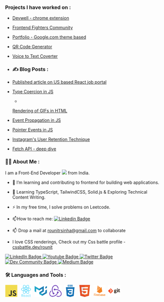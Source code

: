 

<!---
rounit08/rounit08 is a ✨ special ✨ repository because its `README.md` (this file) appears on your GitHub profile.
You can click the Preview link to take a look at your changes.
--->



###  Projects I have worked on :
- <a href="https://github.com/rounit08/devwell">Devwell - chrome extension</a>
- <a href="https://github.com/rounit08/frontendfighters"> Frontend Fighters Community</a>
- <a href="https://github.com/rounit08/rounitportfolio">Portfolio - Google.com theme based</a>
- <a href="https://github.com/rounit08/qrgenreact">QR Code Generator</a>
- <a href="https://github.com/rounit08/voici">Voice to Text Coverter</a>

- ### :writing_hand: Blog Posts :

- <a href="https://www.linkedin.com/posts/react-jobs_reacts-arrow-of-reconciliation-by-rounit-activity-7071566191219077121-FyLU?utm_source=share&utm_medium=member_desktop">
  <p>Published article on US based React job portal </p>
  </a> 
- <a href="https://dev.to/rounit08/type-coercion-in-js-its-hierarchy-lg">
  <p>Type Coercion in JS</p></a>

  - <a href="https://dev.to/rounit08/why-passing-gifs-in-htmls-tag-is-acceptable-by-browsers-but-not-the-video-file-10e0">
  <p>Rendering of GIFs in HTML</p></a>
  
- <a href="https://medium.com/@rounitrsinha/capturing-the-bubble-of-event-propagation-in-javascript-3c074f352648">
  <p>Event Propagation in JS</p></a>
  
- <a href="https://dev.to/rounit08/pointer-events-in-js-1ihd">
  <p>Pointer Events in JS</p></a>
  
- <a href="https://medium.com/@rounitrsinha/instagram-and-their-superb-user-retention-technique-afe2583a418a">
  <p>Instagram's User Retention Technique</p></a>

- <a href="https://dev.to/rounit08/fetchapiinnerhtml-dive-deep-into-it-4p1a">
  <p>Fetch API - deep dive</p></a>


### :man_technologist: About Me :

I am a Front-End Developer <img src="https://media.giphy.com/media/WUlplcMpOCEmTGBtBW/giphy.gif" width="30"> from India.


- :telescope: I’m learning and contributing to frontend for building web applications.

- :seedling: Learning TypeScript, TailwindCSS, Solid.js & Exploring Technical Content Writing.

- :zap: In my free time, I solve problems on Leetcode.

- :mailbox:How to reach me: [![Linkedin Badge](https://img.shields.io/badge/-rounit08-blue?style=flat&logo=Linkedin&logoColor=white)](https://www.linkedin.com/in/rounit08/)

- 📫 Drop a mail at rounitrsinha@gmail.com to collaborate

- I love CSS renderings, Check out my Css battle profile - <a href="https://cssbattle.dev/player/YJOF9LbENSWG8erlYxhtQa0HCnQ2">cssbattle.dev/rounit</a>



<div id="badges">
  <a href="https://www.linkedin.com/in/rounit08/">
    <img src="https://img.shields.io/badge/LinkedIn-blue?style=for-the-badge&logo=linkedin&logoColor=white" alt="LinkedIn Badge"/>
  </a>
  <a href="https://www.youtube.com/@rounitsinha4329">
    <img src="https://img.shields.io/badge/YouTube-red?style=for-the-badge&logo=youtube&logoColor=white" alt="Youtube Badge"/>
  </a>
  <a href="https://twitter.com/therounitsinha">
    <img src="https://img.shields.io/badge/Twitter-blue?style=for-the-badge&logo=twitter&logoColor=white" alt="Twitter Badge"/>
  </a>
  <a href="https://dev.to/rounit08">
  <img src="https://img.shields.io/badge/dev.to-blue?style=for-the-badge&logo=dev.to&logoColor=white" alt="Dev Community Badge" />
  </a>
  
  <a href="https://medium.com/@rounitrsinha">
  <img src="https://img.shields.io/badge/Medium-blue?style=for-the-badge&logo=medium&logoColor=white" alt="Medium Badge" />
  </a>
  
</div>



### :hammer_and_wrench: Languages and Tools :

<div>
    <img src="https://github.com/devicons/devicon/blob/master/icons/javascript/javascript-original.svg" title="JavaScript" alt="JavaScript" width="40" height="40"/>&nbsp;
  <img src="https://github.com/devicons/devicon/blob/master/icons/react/react-original-wordmark.svg" title="React" alt="React" width="40" height="40"/>&nbsp;
  <img src="https://github.com/devicons/devicon/blob/master/icons/materialui/materialui-original.svg" title="Material UI" alt="Material UI" width="40" height="40"/>&nbsp;
  <img src="https://github.com/devicons/devicon/blob/master/icons/redux/redux-original.svg" title="Redux" alt="Redux " width="40" height="40"/>&nbsp;
  <img src="https://github.com/devicons/devicon/blob/master/icons/css3/css3-plain-wordmark.svg"  title="CSS3" alt="CSS" width="40" height="40"/>&nbsp;
  <img src="https://github.com/devicons/devicon/blob/master/icons/html5/html5-original.svg" title="HTML5" alt="HTML" width="40" height="40"/>&nbsp;
  <img src="https://github.com/devicons/devicon/blob/master/icons/firebase/firebase-plain-wordmark.svg" title="Firebase" alt="Firebase" width="40" height="40"/>&nbsp;
  <img src="https://github.com/devicons/devicon/blob/master/icons/git/git-original-wordmark.svg" title="Git" **alt="Git" width="40" height="40"/>
  
</div>




